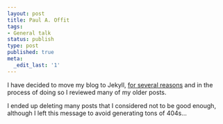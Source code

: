 ```yaml
---
layout: post
title: Paul A. Offit
tags:
- General talk
status: publish
type: post
published: true
meta:
  _edit_last: '1'
---
```


I have decided to move my blog to Jekyll, [for several reasons](http://carlboettiger.info/2012/05/01/Jekyll-vs-Wordpress.html) and in the process of doing so I reviewed many of my older posts.

I ended up deleting many posts that I considered not to be good enough, although I left this message to avoid generating tons of 404s... 